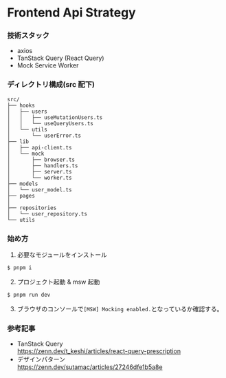 # Frontend Api Strategy

### 技術スタック

- axios
- TanStack Query (React Query)
- Mock Service Worker

### ディレクトリ構成(src 配下)

```
src/
├── hooks
│   ├── users
│   │   ├── useMutationUsers.ts
│   │   └── useQueryUsers.ts
│   └── utils
│       └── userError.ts
├── lib
│   ├── api-client.ts
│   └── mock
│       ├── browser.ts
│       ├── handlers.ts
│       ├── server.ts
│       └── worker.ts
├── models
│   └── user_model.ts
├── pages
│
├── repositories
│   └── user_repository.ts
└── utils
```

### 始め方

1. 必要なモジュールをインストール

```bash
$ pnpm i
```

2. プロジェクト起動 & msw 起動

```bash
$ pnpm run dev
```

3. ブラウザのコンソールで`[MSW] Mocking enabled.`となっているか確認する。

### 参考記事

- TanStack Query  
  https://zenn.dev/t_keshi/articles/react-query-prescription
- デザインパターン  
  https://zenn.dev/sutamac/articles/27246dfe1b5a8e

